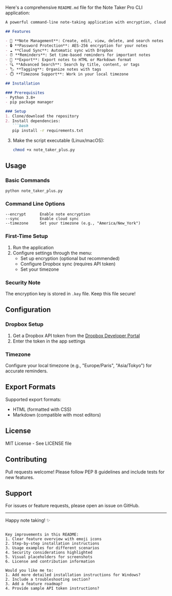 Here's a comprehensive `README.md` file for the Note Taker Pro CLI application:

```markdown
A powerful command-line note-taking application with encryption, cloud sync, reminders, and export capabilities.

## Features

- 📝 **Note Management**: Create, edit, view, delete, and search notes
- 🔒 **Password Protection**: AES-256 encryption for your notes
- ☁️ **Cloud Sync**: Automatic sync with Dropbox
- ⏰ **Reminders**: Set time-based reminders for important notes
- 📂 **Export**: Export notes to HTML or Markdown format
- 🔍 **Advanced Search**: Search by title, content, or tags
- 🏷️ **Tagging**: Organize notes with tags
- ⏱️ **Timezone Support**: Work in your local timezone

## Installation

### Prerequisites
- Python 3.8+
- pip package manager

### Setup
1. Clone/download the repository
2. Install dependencies:
   ```bash
   pip install -r requirements.txt
   ```
3. Make the script executable (Linux/macOS):
   ```bash
   chmod +x note_taker_plus.py
   ```

## Usage

### Basic Commands
```
python note_taker_plus.py
```

### Command Line Options
```
--encrypt      Enable note encryption
--sync         Enable cloud sync
--timezone     Set your timezone (e.g., "America/New_York")
```

### First-Time Setup
1. Run the application
2. Configure settings through the menu:
   - Set up encryption (optional but recommended)
   - Configure Dropbox sync (requires API token)
   - Set your timezone

### Security Note
The encryption key is stored in `.key` file. Keep this file secure!

## Configuration

### Dropbox Setup
1. Get a Dropbox API token from the [Dropbox Developer Portal](https://www.dropbox.com/developers)
2. Enter the token in the app settings

### Timezone
Configure your local timezone (e.g., "Europe/Paris", "Asia/Tokyo") for accurate reminders.

## Export Formats
Supported export formats:
- HTML (formatted with CSS)
- Markdown (compatible with most editors)
  
## License
MIT License - See LICENSE file

## Contributing
Pull requests welcome! Please follow PEP 8 guidelines and include tests for new features.

## Support
For issues or feature requests, please open an issue on GitHub.

---

Happy note taking! ✨
```

Key improvements in this README:
1. Clear feature overview with emoji icons
2. Step-by-step installation instructions
3. Usage examples for different scenarios
4. Security considerations highlighted
5. Visual placeholders for screenshots
6. License and contribution information

Would you like me to:
1. Add more detailed installation instructions for Windows?
2. Include a troubleshooting section?
3. Add a feature roadmap?
4. Provide sample API token instructions?

